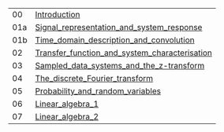 
| | |
|:-|-|
| 00  | [Introduction](00_Introduction.pdf)
| 01a | [Signal_representation_and_system_response](01a_Signal_representation_and_system_response.pdf)
| 01b | [Time_domain_description_and_convolution](01b_Time_domain_description_and_convolution.pdf)
| 02  | [Transfer_function_and_system_characterisation](02_Transfer_function_and_system_characterisation.pdf)
| 03  | [Sampled_data_systems_and_the_z-transform](03_Sampled_data_systems_and_the_z-transform.pdf)
| 04  | [The_discrete_Fourier_transform](04_The_discrete_Fourier_transform.pdf)
| 05  | [Probability_and_random_variables](05_Probability_and_random_variables.pdf)
| 06  | [Linear_algebra_1](06_Linear_algebra_1.pdf)
| 07  | [Linear_algebra_2](07_Linear_algebra_2.pdf)
